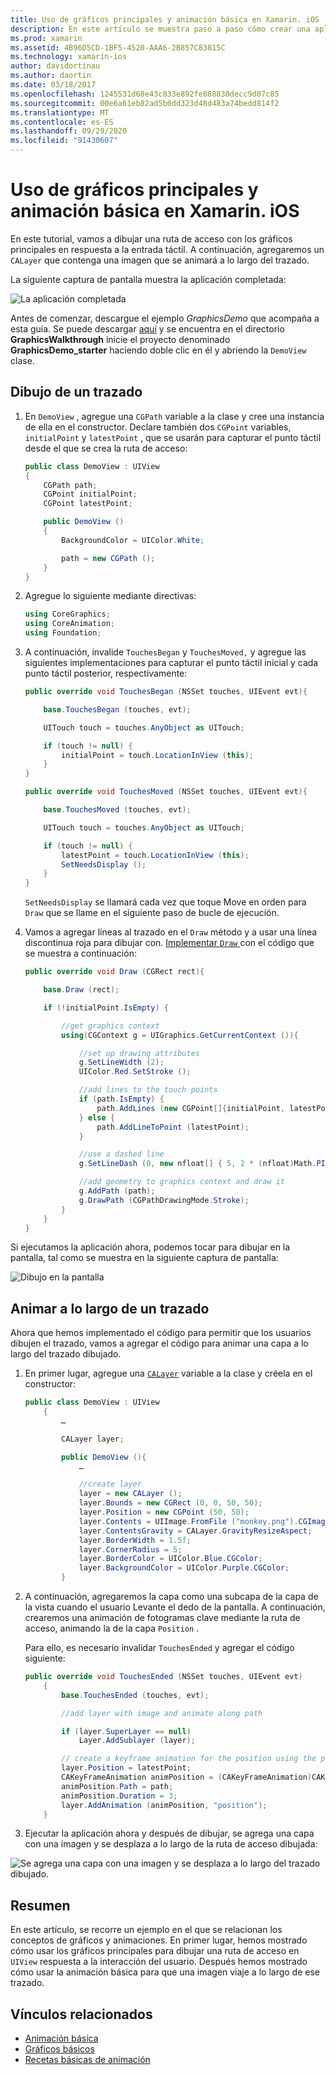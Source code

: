```yaml
---
title: Uso de gráficos principales y animación básica en Xamarin. iOS
description: En este artículo se muestra paso a paso cómo crear una aplicación que usa gráficos principales y animaciones básicas. Muestra cómo dibujar en la pantalla en respuesta a la interacción con el usuario y cómo animar una imagen para viajar a lo largo de un trazado.
ms.prod: xamarin
ms.assetid: 4B96D5CD-1BF5-4520-AAA6-2B857C83815C
ms.technology: xamarin-ios
author: davidortinau
ms.author: daortin
ms.date: 03/18/2017
ms.openlocfilehash: 1245531d68e43c833e892fe888830decc9d07c85
ms.sourcegitcommit: 00e6a61eb82ad5b0dd323d48d483a74bedd814f2
ms.translationtype: MT
ms.contentlocale: es-ES
ms.lasthandoff: 09/29/2020
ms.locfileid: "91430607"
---
```

# <a name="using-core-graphics-and-core-animation-in-xamarinios"></a>Uso de gráficos principales y animación básica en Xamarin. iOS

En este tutorial, vamos a dibujar una ruta de acceso con los gráficos principales en respuesta a la entrada táctil. A continuación, agregaremos un `CALayer` que contenga una imagen que se animará a lo largo del trazado.

La siguiente captura de pantalla muestra la aplicación completada:

![La aplicación completada](graphics-animation-walkthrough-images/00-final-app.png)

Antes de comenzar, descargue el ejemplo *GraphicsDemo* que acompaña a esta guía. Se puede descargar [aquí](/samples/xamarin/ios-samples/graphicsandanimation) y se encuentra en el directorio **GraphicsWalkthrough** inicie el proyecto denominado **GraphicsDemo_starter** haciendo doble clic en él y abriendo la `DemoView` clase.

## <a name="drawing-a-path"></a>Dibujo de un trazado

1. En `DemoView` , agregue una `CGPath` variable a la clase y cree una instancia de ella en el constructor. Declare también dos `CGPoint` variables, `initialPoint` y `latestPoint` , que se usarán para capturar el punto táctil desde el que se crea la ruta de acceso:

    ```csharp
    public class DemoView : UIView
    {
        CGPath path;
        CGPoint initialPoint;
        CGPoint latestPoint;

        public DemoView ()
        {
            BackgroundColor = UIColor.White;

            path = new CGPath ();
        }
    }
    ```

2. Agregue lo siguiente mediante directivas:

    ```csharp
    using CoreGraphics;
    using CoreAnimation;
    using Foundation;
    ```

3. A continuación, invalide `TouchesBegan` y `TouchesMoved,` y agregue las siguientes implementaciones para capturar el punto táctil inicial y cada punto táctil posterior, respectivamente:

    ```csharp
    public override void TouchesBegan (NSSet touches, UIEvent evt){

        base.TouchesBegan (touches, evt);

        UITouch touch = touches.AnyObject as UITouch;

        if (touch != null) {
            initialPoint = touch.LocationInView (this);
        }
    }

    public override void TouchesMoved (NSSet touches, UIEvent evt){

        base.TouchesMoved (touches, evt);

        UITouch touch = touches.AnyObject as UITouch;

        if (touch != null) {
            latestPoint = touch.LocationInView (this);
            SetNeedsDisplay ();
        }
    }
    ```

    `SetNeedsDisplay` se llamará cada vez que toque Move en orden para `Draw` que se llame en el siguiente paso de bucle de ejecución.

4. Vamos a agregar líneas al trazado en el `Draw` método y a usar una línea discontinua roja para dibujar con. [Implementar `Draw` ](~/ios/platform/graphics-animation-ios/core-graphics.md) con el código que se muestra a continuación:

    ```csharp
    public override void Draw (CGRect rect){

        base.Draw (rect);

        if (!initialPoint.IsEmpty) {

            //get graphics context
            using(CGContext g = UIGraphics.GetCurrentContext ()){

                //set up drawing attributes
                g.SetLineWidth (2);
                UIColor.Red.SetStroke ();

                //add lines to the touch points
                if (path.IsEmpty) {
                    path.AddLines (new CGPoint[]{initialPoint, latestPoint});
                } else {
                    path.AddLineToPoint (latestPoint);
                }

                //use a dashed line
                g.SetLineDash (0, new nfloat[] { 5, 2 * (nfloat)Math.PI });

                //add geometry to graphics context and draw it
                g.AddPath (path);
                g.DrawPath (CGPathDrawingMode.Stroke);
            }
        }
    }
    ```

Si ejecutamos la aplicación ahora, podemos tocar para dibujar en la pantalla, tal como se muestra en la siguiente captura de pantalla:

![Dibujo en la pantalla](graphics-animation-walkthrough-images/01-path.png)

## <a name="animating-along-a-path"></a>Animar a lo largo de un trazado

Ahora que hemos implementado el código para permitir que los usuarios dibujen el trazado, vamos a agregar el código para animar una capa a lo largo del trazado dibujado.

1. En primer lugar, agregue una [`CALayer`](~/ios/platform/graphics-animation-ios/core-animation.md) variable a la clase y créela en el constructor:

    ```csharp
    public class DemoView : UIView
        {
            …

            CALayer layer;

            public DemoView (){
                …

                //create layer
                layer = new CALayer ();
                layer.Bounds = new CGRect (0, 0, 50, 50);
                layer.Position = new CGPoint (50, 50);
                layer.Contents = UIImage.FromFile ("monkey.png").CGImage;
                layer.ContentsGravity = CALayer.GravityResizeAspect;
                layer.BorderWidth = 1.5f;
                layer.CornerRadius = 5;
                layer.BorderColor = UIColor.Blue.CGColor;
                layer.BackgroundColor = UIColor.Purple.CGColor;
            }
    ```

2. A continuación, agregaremos la capa como una subcapa de la capa de la vista cuando el usuario Levante el dedo de la pantalla. A continuación, crearemos una animación de fotogramas clave mediante la ruta de acceso, animando la de la capa `Position` .

    Para ello, es necesario invalidar `TouchesEnded` y agregar el código siguiente:

    ```csharp
    public override void TouchesEnded (NSSet touches, UIEvent evt)
        {
            base.TouchesEnded (touches, evt);

            //add layer with image and animate along path

            if (layer.SuperLayer == null)
                Layer.AddSublayer (layer);

            // create a keyframe animation for the position using the path
            layer.Position = latestPoint;
            CAKeyFrameAnimation animPosition = (CAKeyFrameAnimation)CAKeyFrameAnimation.FromKeyPath ("position");
            animPosition.Path = path;
            animPosition.Duration = 3;
            layer.AddAnimation (animPosition, "position");
        }
    ```

3. Ejecutar la aplicación ahora y después de dibujar, se agrega una capa con una imagen y se desplaza a lo largo de la ruta de acceso dibujada:

![Se agrega una capa con una imagen y se desplaza a lo largo del trazado dibujado.](graphics-animation-walkthrough-images/00-final-app.png)

## <a name="summary"></a>Resumen

En este artículo, se recorre un ejemplo en el que se relacionan los conceptos de gráficos y animaciones. En primer lugar, hemos mostrado cómo usar los gráficos principales para dibujar una ruta de acceso en `UIView` respuesta a la interacción del usuario. Después hemos mostrado cómo usar la animación básica para que una imagen viaje a lo largo de ese trazado.

## <a name="related-links"></a>Vínculos relacionados

- [Animación básica](~/ios/platform/graphics-animation-ios/core-animation.md)
- [Gráficos básicos](~/ios/platform/graphics-animation-ios/core-graphics.md)
- [Recetas básicas de animación](https://github.com/xamarin/recipes/tree/master/Recipes/ios/animation/coreanimation)